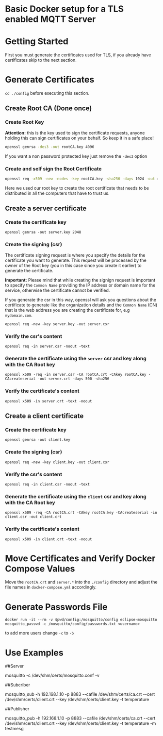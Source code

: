 # Basic Docker setup for a TLS enabled MQTT Server

# Getting Started

First you must generate the certificates used for TLS, if you already have certificates skip to the next section.

# Generate Certificates

`cd ./config` before executing this section.

## Create Root CA (Done once)

### Create Root Key

**Attention:** this is the key used to sign the certificate requests, anyone holding this can sign certificates on your behalf. So keep it in a safe place!

```bash
openssl genrsa -des3 -out rootCA.key 4096
```

If you want a non password protected key just remove the `-des3` option


### Create and self sign the Root Certificate

```bash
openssl req -x509 -new -nodes -key rootCA.key -sha256 -days 1024 -out rootCA.crt
```

Here we used our root key to create the root certificate that needs to be distributed in all the computers that have to trust us.


## Create a server certificate

### Create the certificate key

```
openssl genrsa -out server.key 2048
```

### Create the signing  (csr)

The certificate signing request is where you specify the details for the certificate you want to generate.
This request will be processed by the owner of the Root key (you in this case since you create it earlier) to generate the certificate.

**Important:** Please mind that while creating the signign request is important to specify the `Common Name` providing the IP address or domain name for the service, otherwise the certificate cannot be verified.

If you generate the csr in this way, openssl will ask you questions about the certificate to generate like the organization details and the `Common Name` (CN) that is the web address you are creating the certificate for, e.g `mydomain.com`.

```
openssl req -new -key server.key -out server.csr
```


### Verify the csr's content

```
openssl req -in server.csr -noout -text
```

### Generate the certificate using the `server` csr and key along with the CA Root key

```
openssl x509 -req -in server.csr -CA rootCA.crt -CAkey rootCA.key -CAcreateserial -out server.crt -days 500 -sha256
```

### Verify the certificate's content

```
openssl x509 -in server.crt -text -noout
```

## Create a client certificate

### Create the certificate key

```
openssl genrsa -out client.key
```

### Create the signing  (csr)

```
openssl req -new -key client.key -out client.csr
```

### Verify the csr's content

```
openssl req -in client.csr -noout -text
```

### Generate the certificate using the `client` csr and key along with the CA Root key

```
openssl x509 -req -CA rootCA.crt -CAkey rootCA.key -CAcreateserial -in client.csr -out client.crt
```

### Verify the certificate's content

```
openssl x509 -in client.crt -text -noout
```

# Move Certificates and Verify Docker Compose Values

Move the `rootCA.crt` and `server.*` into the `./config` directory and adjust the file names in `docker-compose.yml` accordingly.

# Generate Passwords File

`docker run -it --rm -v $pwd/config:/mosquitto/config eclipse-mosquitto mosquitto_passwd -c /mosquitto/config/passwords.txt <username>`

to add more users change `-c` to `-b`

# Use Examples
##Server

mosquitto -c /dev/shm/certs/mosquitto.conf -v

##Subcriber

mosquitto_sub -h 192.168.1.10 -p 8883  --cafile /dev/shm/certs/ca.crt --cert /dev/shm/certs/client.crt --key /dev/shm/certs/client.key -t temperature

##Publisher

mosquitto_pub  -h 192.168.1.10 -p 8883 --cafile /dev/shm/certs/ca.crt --cert /dev/shm/certs/client.crt --key /dev/shm/certs/client.key -t temperature -m testmesg 

